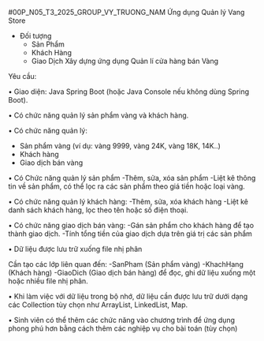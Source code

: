 #00P_N05_T3_2025_GROUP_VY_TRUONG_NAM
Ứng dụng Quản lý Vang Store
* Đối tượng
  - Sản Phẩm
  - Khách Hàng
  - Giao Dịch
Xây dựng ứng dụng Quản lí cửa hàng bán Vàng

Yêu cầu:

•  Giao diện: Java Spring Boot (hoặc Java Console nếu không dùng Spring Boot).

•  Có chức năng quản lý sản phẩm vàng và khách hàng.

•	Có chức năng quản lý:

- Sản phẩm vàng (ví dụ: vàng 9999, vàng 24K, vàng 18K, 14K..)
- Khách hàng
- Giao dịch bán vàng
  
•	Có Chức năng quản lý sản phẩm
-Thêm, sửa, xóa sản phẩm
-Liệt kê thông tin về sản phẩm, có thể lọc ra các sản phẩm theo giá tiền hoặc loại vàng.

•	Có chức năng quản lý khách hàng:
-Thêm, sửa, xóa khách hàng
-Liệt kê danh sách khách hàng, lọc theo tên hoặc số điện thoại.

•	Có chức năng giao dịch bán vàng:
-Gán sản phẩm cho khách hàng để tạo thành giao dịch.
-Tính tổng tiền của giao dịch dựa trên giá trị các sản phẩm

•	Dữ liệu được lưu trữ xuống file nhị phân

Cần tạo các lớp liên quan đến:
-SanPham (Sản phẩm vàng)
-KhachHang (Khách hàng)
-GiaoDich (Giao dịch bán hàng) để đọc, ghi dữ liệu xuống một hoặc nhiều file nhị phân.

•	Khi làm việc với dữ liệu trong bộ nhớ, dữ liệu cần được lưu trữ dưới dạng các Collection tùy chọn như ArrayList, LinkedList, Map.

•	Sinh viên có thể thêm các chức năng vào chương trình để ứng dụng phong phú hơn bằng cách thêm các nghiệp vụ cho bài toán (tùy chọn)



